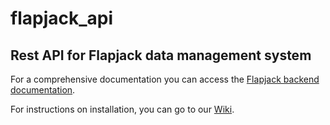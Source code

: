 # flapjack_api

## Rest API for Flapjack data management system

For a comprehensive documentation you can access the [Flapjack backend documentation](https://github.com/SynBioUC/flapjack_api/blob/gh-pages/Flapjack_doc_backend.pdf).

For instructions on installation, you can go to our [Wiki](https://github.com/SynBioUC/flapjack_api/wiki).
